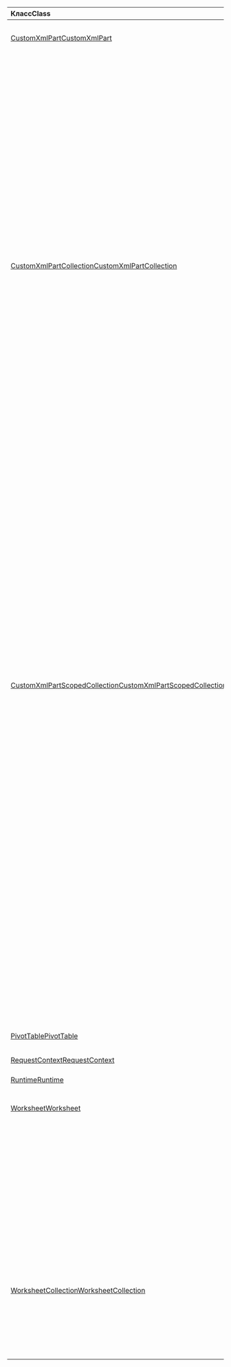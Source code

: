 | <span data-ttu-id="967da-101">Класс</span><span class="sxs-lookup"><span data-stu-id="967da-101">Class</span></span> | <span data-ttu-id="967da-102">Поля</span><span class="sxs-lookup"><span data-stu-id="967da-102">Fields</span></span> | <span data-ttu-id="967da-103">Описание</span><span class="sxs-lookup"><span data-stu-id="967da-103">Description</span></span> |
|:---|:---|:---|
|[<span data-ttu-id="967da-104">CustomXmlPart</span><span class="sxs-lookup"><span data-stu-id="967da-104">CustomXmlPart</span></span>](/javascript/api/excel/excel.customxmlpart)|[<span data-ttu-id="967da-105">delete()</span><span class="sxs-lookup"><span data-stu-id="967da-105">delete()</span></span>](/javascript/api/excel/excel.customxmlpart#delete--)|<span data-ttu-id="967da-106">Удаляет пользовательскую XML-часть.</span><span class="sxs-lookup"><span data-stu-id="967da-106">Deletes the custom XML part.</span></span>|
||[<span data-ttu-id="967da-107">getXml()</span><span class="sxs-lookup"><span data-stu-id="967da-107">getXml()</span></span>](/javascript/api/excel/excel.customxmlpart#getxml--)|<span data-ttu-id="967da-108">Получает полное содержимое пользовательской XML-части.</span><span class="sxs-lookup"><span data-stu-id="967da-108">Gets the custom XML part's full XML content.</span></span>|
||[<span data-ttu-id="967da-109">id</span><span class="sxs-lookup"><span data-stu-id="967da-109">id</span></span>](/javascript/api/excel/excel.customxmlpart#id)|<span data-ttu-id="967da-110">Пользовательский ID части XML.</span><span class="sxs-lookup"><span data-stu-id="967da-110">The custom XML part's ID.</span></span>|
||[<span data-ttu-id="967da-111">namespaceUri</span><span class="sxs-lookup"><span data-stu-id="967da-111">namespaceUri</span></span>](/javascript/api/excel/excel.customxmlpart#namespaceuri)|<span data-ttu-id="967da-112">Пользовательское пространство имен XML-части URI.</span><span class="sxs-lookup"><span data-stu-id="967da-112">The custom XML part's namespace URI.</span></span>|
||[<span data-ttu-id="967da-113">setXml (xml: string)</span><span class="sxs-lookup"><span data-stu-id="967da-113">setXml(xml: string)</span></span>](/javascript/api/excel/excel.customxmlpart#setxml-xml-)|<span data-ttu-id="967da-114">Задает полное содержимое пользовательской XML-части.</span><span class="sxs-lookup"><span data-stu-id="967da-114">Sets the custom XML part's full XML content.</span></span>|
|[<span data-ttu-id="967da-115">CustomXmlPartCollection</span><span class="sxs-lookup"><span data-stu-id="967da-115">CustomXmlPartCollection</span></span>](/javascript/api/excel/excel.customxmlpartcollection)|[<span data-ttu-id="967da-116">add(xml: string)</span><span class="sxs-lookup"><span data-stu-id="967da-116">add(xml: string)</span></span>](/javascript/api/excel/excel.customxmlpartcollection#add-xml-)|<span data-ttu-id="967da-117">Добавляет новую пользовательскую XML-часть в книгу.</span><span class="sxs-lookup"><span data-stu-id="967da-117">Adds a new custom XML part to the workbook.</span></span>|
||[<span data-ttu-id="967da-118">getByNamespace (namespaceUri: string)</span><span class="sxs-lookup"><span data-stu-id="967da-118">getByNamespace(namespaceUri: string)</span></span>](/javascript/api/excel/excel.customxmlpartcollection#getbynamespace-namespaceuri-)|<span data-ttu-id="967da-119">Получает новую ограниченную коллекцию пользовательских XML-частей, пространства имен которых совпадают с указанным пространством имен.</span><span class="sxs-lookup"><span data-stu-id="967da-119">Gets a new scoped collection of custom XML parts whose namespaces match the given namespace.</span></span>|
||[<span data-ttu-id="967da-120">getCount()</span><span class="sxs-lookup"><span data-stu-id="967da-120">getCount()</span></span>](/javascript/api/excel/excel.customxmlpartcollection#getcount--)|<span data-ttu-id="967da-121">Получает количество пользовательских частей XML в коллекции.</span><span class="sxs-lookup"><span data-stu-id="967da-121">Gets the number of custom XML parts in the collection.</span></span>|
||[<span data-ttu-id="967da-122">getItem(id: string)</span><span class="sxs-lookup"><span data-stu-id="967da-122">getItem(id: string)</span></span>](/javascript/api/excel/excel.customxmlpartcollection#getitem-id-)|<span data-ttu-id="967da-123">Получает пользовательскую XML-часть по идентификатору.</span><span class="sxs-lookup"><span data-stu-id="967da-123">Gets a custom XML part based on its ID.</span></span>|
||[<span data-ttu-id="967da-124">getItemOrNullObject(id: строка)</span><span class="sxs-lookup"><span data-stu-id="967da-124">getItemOrNullObject(id: string)</span></span>](/javascript/api/excel/excel.customxmlpartcollection#getitemornullobject-id-)|<span data-ttu-id="967da-125">Получает пользовательскую XML-часть по идентификатору.</span><span class="sxs-lookup"><span data-stu-id="967da-125">Gets a custom XML part based on its ID.</span></span>|
||[<span data-ttu-id="967da-126">items</span><span class="sxs-lookup"><span data-stu-id="967da-126">items</span></span>](/javascript/api/excel/excel.customxmlpartcollection#items)|<span data-ttu-id="967da-127">Получает загруженные дочерние элементы в этой коллекции.</span><span class="sxs-lookup"><span data-stu-id="967da-127">Gets the loaded child items in this collection.</span></span>|
|[<span data-ttu-id="967da-128">CustomXmlPartScopedCollection</span><span class="sxs-lookup"><span data-stu-id="967da-128">CustomXmlPartScopedCollection</span></span>](/javascript/api/excel/excel.customxmlpartscopedcollection)|[<span data-ttu-id="967da-129">getCount()</span><span class="sxs-lookup"><span data-stu-id="967da-129">getCount()</span></span>](/javascript/api/excel/excel.customxmlpartscopedcollection#getcount--)|<span data-ttu-id="967da-130">Получает количество частей CustomXML в этой коллекции.</span><span class="sxs-lookup"><span data-stu-id="967da-130">Gets the number of CustomXML parts in this collection.</span></span>|
||[<span data-ttu-id="967da-131">getItem(id: string)</span><span class="sxs-lookup"><span data-stu-id="967da-131">getItem(id: string)</span></span>](/javascript/api/excel/excel.customxmlpartscopedcollection#getitem-id-)|<span data-ttu-id="967da-132">Получает пользовательскую XML-часть по идентификатору.</span><span class="sxs-lookup"><span data-stu-id="967da-132">Gets a custom XML part based on its ID.</span></span>|
||[<span data-ttu-id="967da-133">getItemOrNullObject(id: строка)</span><span class="sxs-lookup"><span data-stu-id="967da-133">getItemOrNullObject(id: string)</span></span>](/javascript/api/excel/excel.customxmlpartscopedcollection#getitemornullobject-id-)|<span data-ttu-id="967da-134">Получает пользовательскую XML-часть по идентификатору.</span><span class="sxs-lookup"><span data-stu-id="967da-134">Gets a custom XML part based on its ID.</span></span>|
||[<span data-ttu-id="967da-135">getOnlyItem()</span><span class="sxs-lookup"><span data-stu-id="967da-135">getOnlyItem()</span></span>](/javascript/api/excel/excel.customxmlpartscopedcollection#getonlyitem--)|<span data-ttu-id="967da-136">Если коллекция содержит ровно один элемент, этот метод возвращает его.</span><span class="sxs-lookup"><span data-stu-id="967da-136">If the collection contains exactly one item, this method returns it.</span></span>|
||[<span data-ttu-id="967da-137">getOnlyItemOrNullObject()</span><span class="sxs-lookup"><span data-stu-id="967da-137">getOnlyItemOrNullObject()</span></span>](/javascript/api/excel/excel.customxmlpartscopedcollection#getonlyitemornullobject--)|<span data-ttu-id="967da-138">Если коллекция содержит ровно один элемент, этот метод возвращает его.</span><span class="sxs-lookup"><span data-stu-id="967da-138">If the collection contains exactly one item, this method returns it.</span></span>|
||[<span data-ttu-id="967da-139">items</span><span class="sxs-lookup"><span data-stu-id="967da-139">items</span></span>](/javascript/api/excel/excel.customxmlpartscopedcollection#items)|<span data-ttu-id="967da-140">Получает загруженные дочерние элементы в этой коллекции.</span><span class="sxs-lookup"><span data-stu-id="967da-140">Gets the loaded child items in this collection.</span></span>|
|[<span data-ttu-id="967da-141">PivotTable</span><span class="sxs-lookup"><span data-stu-id="967da-141">PivotTable</span></span>](/javascript/api/excel/excel.pivottable)|[<span data-ttu-id="967da-142">id</span><span class="sxs-lookup"><span data-stu-id="967da-142">id</span></span>](/javascript/api/excel/excel.pivottable#id)|<span data-ttu-id="967da-143">ID of the PivotTable.</span><span class="sxs-lookup"><span data-stu-id="967da-143">ID of the PivotTable.</span></span>|
|[<span data-ttu-id="967da-144">RequestContext</span><span class="sxs-lookup"><span data-stu-id="967da-144">RequestContext</span></span>](/javascript/api/excel/excel.requestcontext)|[<span data-ttu-id="967da-145">runtime</span><span class="sxs-lookup"><span data-stu-id="967da-145">runtime</span></span>](/javascript/api/excel/excel.requestcontext#runtime)|<span data-ttu-id="967da-146">[Набор API: ExcelApi 1.5]</span><span class="sxs-lookup"><span data-stu-id="967da-146">[Api set: ExcelApi 1.5]</span></span>|
|[<span data-ttu-id="967da-147">Runtime</span><span class="sxs-lookup"><span data-stu-id="967da-147">Runtime</span></span>](/javascript/api/excel/excel.runtime)||[<span data-ttu-id="967da-148">Workbook</span><span class="sxs-lookup"><span data-stu-id="967da-148">Workbook</span></span>](/javascript/api/excel/excel.workbook)|[<span data-ttu-id="967da-149">customXmlParts</span><span class="sxs-lookup"><span data-stu-id="967da-149">customXmlParts</span></span>](/javascript/api/excel/excel.workbook#customxmlparts)|<span data-ttu-id="967da-150">Представляет коллекцию пользовательских частей XML, содержащихся в этой книге.</span><span class="sxs-lookup"><span data-stu-id="967da-150">Represents the collection of custom XML parts contained by this workbook.</span></span>|
|[<span data-ttu-id="967da-151">Worksheet</span><span class="sxs-lookup"><span data-stu-id="967da-151">Worksheet</span></span>](/javascript/api/excel/excel.worksheet)|[<span data-ttu-id="967da-152">getNext (visibleOnly?: boolean)</span><span class="sxs-lookup"><span data-stu-id="967da-152">getNext(visibleOnly?: boolean)</span></span>](/javascript/api/excel/excel.worksheet#getnext-visibleonly-)|<span data-ttu-id="967da-153">Получает таблицу, которая следует за этим.</span><span class="sxs-lookup"><span data-stu-id="967da-153">Gets the worksheet that follows this one.</span></span>|
||[<span data-ttu-id="967da-154">getNextOrNullObject (visibleOnly?: boolean)</span><span class="sxs-lookup"><span data-stu-id="967da-154">getNextOrNullObject(visibleOnly?: boolean)</span></span>](/javascript/api/excel/excel.worksheet#getnextornullobject-visibleonly-)|<span data-ttu-id="967da-155">Получает таблицу, которая следует за этим.</span><span class="sxs-lookup"><span data-stu-id="967da-155">Gets the worksheet that follows this one.</span></span>|
||[<span data-ttu-id="967da-156">getPrevious (visibleOnly?: boolean)</span><span class="sxs-lookup"><span data-stu-id="967da-156">getPrevious(visibleOnly?: boolean)</span></span>](/javascript/api/excel/excel.worksheet#getprevious-visibleonly-)|<span data-ttu-id="967da-157">Получает таблицу, предшествующего этому.</span><span class="sxs-lookup"><span data-stu-id="967da-157">Gets the worksheet that precedes this one.</span></span>|
||[<span data-ttu-id="967da-158">getPreviousOrNullObject (visibleOnly?: boolean)</span><span class="sxs-lookup"><span data-stu-id="967da-158">getPreviousOrNullObject(visibleOnly?: boolean)</span></span>](/javascript/api/excel/excel.worksheet#getpreviousornullobject-visibleonly-)|<span data-ttu-id="967da-159">Получает таблицу, предшествующего этому.</span><span class="sxs-lookup"><span data-stu-id="967da-159">Gets the worksheet that precedes this one.</span></span>|
|[<span data-ttu-id="967da-160">WorksheetCollection</span><span class="sxs-lookup"><span data-stu-id="967da-160">WorksheetCollection</span></span>](/javascript/api/excel/excel.worksheetcollection)|[<span data-ttu-id="967da-161">getFirst (visibleOnly?: boolean)</span><span class="sxs-lookup"><span data-stu-id="967da-161">getFirst(visibleOnly?: boolean)</span></span>](/javascript/api/excel/excel.worksheetcollection#getfirst-visibleonly-)|<span data-ttu-id="967da-162">Получает первый лист в коллекции.</span><span class="sxs-lookup"><span data-stu-id="967da-162">Gets the first worksheet in the collection.</span></span>|
||[<span data-ttu-id="967da-163">getLast (visibleOnly?: boolean)</span><span class="sxs-lookup"><span data-stu-id="967da-163">getLast(visibleOnly?: boolean)</span></span>](/javascript/api/excel/excel.worksheetcollection#getlast-visibleonly-)|<span data-ttu-id="967da-164">Получает последний лист в коллекции.</span><span class="sxs-lookup"><span data-stu-id="967da-164">Gets the last worksheet in the collection.</span></span>|
